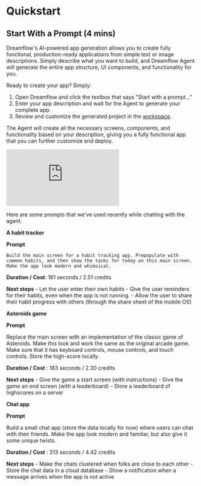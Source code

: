 
# Quickstart

## Start With a Prompt (4 mins)

Dreamflow's AI-powered app generation allows you to create fully functional, production-ready applications from simple text or image descriptions. Simply describe what you want to build, and Dreamflow Agent will generate the entire app structure, UI components, and functionality for you.

Ready to create your app? Simply:

1. Open Dreamflow and click the textbox that says "Start with a prompt..."
2. Enter your app description and wait for the Agent to generate your complete app.
3. Review and customize the generated project in the [workspace](#).


The Agent will create all the necessary screens, components, and functionality based on your description, giving you a fully functional app that you can further customize and deploy.


<div style={{
    position: 'relative',
    paddingBottom: 'calc(56.67989417989418% + 41px)', // Ensures the aspect ratio plus additional padding
    height: 0,
    width: '100%'
}}>
    <iframe 
        src="https://demo.arcade.software/5Lbea4PqYYhwyNItSuND?embed&show_copy_link=true"
        title="Projects - FlutterFlow"
        style={{
            position: 'absolute',
            top: 0,
            left: 0,
            width: '100%',
            height: '100%',
            colorScheme: 'light'
        }}
        frameBorder="0"
        loading="lazy"
        webkitAllowFullScreen
        mozAllowFullScreen
        allowFullScreen
        allow="clipboard-write">
    </iframe>
</div>

Here are some prompts that we've used recently while chatting with the agent.

**A habit tracker**

**Prompt**
    
    Build the main screen for a habit tracking app. Prepopulate with common habits, and then show the tasks for today on this main screen. Make the app look modern and whimsical.


**Duration / Cost**: 161 seconds / 2.51 credits

**Next steps**
    - Let the user enter their own habits
    - Give the user reminders for their habits, even when the app is not running.
    - Allow the user to share their habit progress with others (through the share sheet of the mobile OS)


**Asteroids game**

**Prompt**

Replace the main screen with an implementation of the classic game of Asteroids. Make this look and work the same as the original arcade game. Make sure that it has keyboard controls, mouse controls, and touch controls. Store the high-score locally.

**Duration / Cost** : 183 seconds / 2.30 credits

**Next steps**
    - Give the game a start screen (with instructions)
    - Give the game an end screen (with a leaderboard)
    - Store a leaderboard of highscores on a server



**Chat app**

**Prompt**

Build a small chat app (store the data locally for now) where users can chat with their friends. Make the app look modern and familiar, but also give it some unique twists.

**Duration / Cost** : 313 seconds /  4.42 credits

**Next steps**
    - Make the chats clustered when folks are close to each other
    - Store the chat data in a cloud database
    - Show a notification when a message arrives when the app is not active

